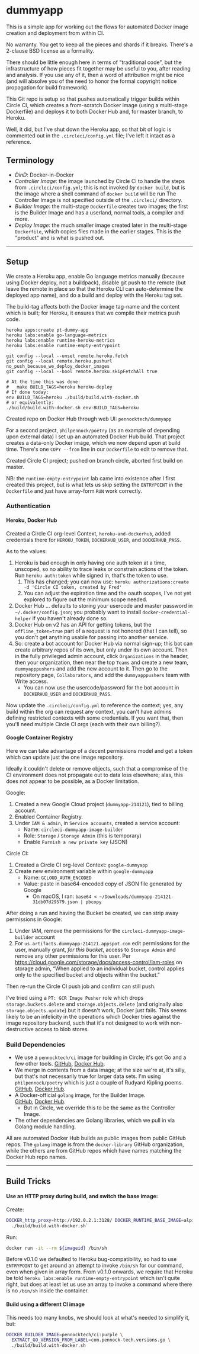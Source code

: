 dummyapp
========

This is a simple app for working out the flows for automated Docker image
creation and deployment from within CI.

No warranty.  You get to keep all the pieces and shards if it breaks.
There's a 2-clause BSD license as a formality.

There should be little enough here in terms of "traditional code", but the
infrastructure of how pieces fit together may be useful to you, after reading
and analysis.  If you use any of it, then a word of attribution might be nice
(and will absolve you of the need to honor the formal copyright notice
propagation for build framework).

This Git repo is setup so that pushes automatically trigger builds within
Circle CI, which creates a from-scratch Docker image (using a multi-stage
Dockerfile) and deploys it to both Docker Hub and, for master branch,
to Heroku.

Well, it did, but I've shut down the Heroku app, so that bit of logic is
commented out in the `.circleci/config.yml` file; I've left it intact as a
reference.

## Terminology

* *DinD*: Docker-in-Docker
* *Controller Image*: the image launched by Circle CI to handle the steps from
  `.circleci/config.yml`; this is not invoked _by_ `docker build`, but is the
  image where a shell command of `docker build` will be run
  The Controller Image is not specified outside of the `.circleci/` directory.
* *Builder Image*: the multi-stage `Dockerfile` creates two images; the first
  is the Builder Image and has a userland, normal tools, a compiler and more.
* *Deploy Image*: the much smaller image created later in the multi-stage
  `Dockerfile`, which copies files made in the earlier stages.  This is the
  "product" and is what is pushed out.

---

## Setup

We create a Heroku app, enable Go language metrics manually (because using
Docker deploy, not a buildpack), disable git push to the remote (but leave
the remote in place so that the Heroku CLI can auto-determine the deployed
app name), and do a build and deploy with the Heroku tag set.

The build-tag affects both the Docker image tag-name and the content which
is built; for Heroku, it ensures that we compile their metrics push code.

```
heroku apps:create pt-dummy-app
heroku labs:enable go-language-metrics
heroku labs:enable runtime-heroku-metrics
heroku labs:enable runtime-empty-entrypoint

git config --local --unset remote.heroku.fetch
git config --local remote.heroku.pushurl no_push_because_we_deploy_docker_images
git config --local --bool remote.heroku.skipFetchAll true

# At the time this was done:
#   make BUILD_TAGS=heroku heroku-deploy
# If done today:
env BUILD_TAGS=heroku ./build/build.with-docker.sh
# or equivalently:
./build/build.with-docker.sh env-BUILD_TAGS=heroku
```

Created repo on Docker Hub through web UI: `pennocktech/dummyapp`

For a second project, `philpennock/poetry` (as an example of depending upon
external data) I set up an automated Docker Hub build.  That project creates
a data-only Docker image, which we now depend upon at build time.  There's
one `COPY --from` line in our `Dockerfile` to edit to remove that.

Created Circle CI project; pushed on branch circle, aborted first build on
master.

NB: the `runtime-empty-entrypoint` lab came into existence after I first
created this project, but is what lets us skip setting the `ENTRYPOINT` in the
`Dockerfile` and just have array-form `RUN` work correctly.


### Authentication

#### Heroku, Docker Hub

Created a Circle CI org-level Context, `heroku-and-dockerhub`, added
credentials there for `HEROKU_TOKEN`, `DOCKERHUB_USER`, and
`DOCKERHUB_PASS`.

As to the values:

1. Heroku is bad enough in only having one auth token at a time, unscoped, so
   no ability to trace leaks or constrain actions of the token.
   Run `heroku auth:token` while signed in, that's the token to use.
   1. This has changed; you can now use:
      `heroku authorizations:create -d 'Circle CI token, created by Fred'`
   2. You can adjust the expiration time and the oauth scopes, I've not yet
      explored to figure out the minimum scope needed.
2. Docker Hub ... defaults to storing your usercode and master password in
   `~/.docker/config.json`; you probably want to install
   `docker-credential-helper` if you haven't already done so.
3. Docker Hub on v2 has an API for getting tokens, but the `offline_token=true`
   part of a request is not honored (that I can tell), so you don't get
   anything usable for passing into another service.
4. So: create a bot account for Docker Hub via normal sign-up; this bot can
   create arbitrary repos of its own, but only under its own account.
   Then in the fully privileged admin account, click `Organizations` in the
   header, then your organization, then near the top `Teams` and create a new
   team, `dummyapppushers` and add the new account to it.
   Then go to the repository page, `Collaborators`, and add the
   `dummyapppushers` team with Write access.
   + You can now use the usercode/password for the bot account in
     `DOCKERHUB_USER` and `DOCKERHUB_PASS`.

Now update the `.circleci/config.yml` to reference the context; yes, any build
within the org can request any context, you can't have admins defining
restricted contexts with some credentials.  If you want that, then you'll need
multiple Circle CI orgs (each with their own billing?).

#### Google Container Registry

Here we can take advantage of a decent permissions model and get a token which
can update just the one image repository.

Ideally it couldn't delete or remove objects, such that a compromise of the CI
environment does not propagate out to data loss elsewhere; alas, this does not
appear to be possible, as a Docker limitation.

Google:
1. Created a new Google Cloud project (`dummyapp-214121`), tied to billing account.
2. Enabled Container Registry.
3. Under `IAM & admin`, in `Service accounts`, created a service account:
   + Name: `circleci-dummyapp-image-builder`
   + Role: `Storage` / `Storage Admin` (this is temporary)
   + Enable `Furnish a new private key` (JSON)

Circle CI:
1. Created a Circle CI org-level Context: `google-dummyapp`
2. Create new environment variable within `google-dummyapp`
   + Name: `GCLOUD_AUTH_ENCODED`
   + Value: paste in base64-encoded copy of JSON file generated by Google
     - On macOS, I ran: `base64 < ~/Downloads/dummyapp-214121-31db07d29579.json | pbcopy`

After doing a run and having the Bucket be created, we can strip away
permissions in Google:
1. Under IAM, remove the permissions for the `circleci-dummyapp-image-builder`
   account
2. For `us.artifacts.dummyapp-214121.appspot.com` edit permissions for the
   user, manually grant, _for this bucket_, access to `Storage Admin` and
   remove any other permissions for this user.
   Per <https://cloud.google.com/storage/docs/access-control/iam-roles> on
   storage admin,
   “When applied to an individual bucket, control applies only to the
   specified bucket and objects within the bucket.”

Then re-run the Circle CI push job and confirm can still push.

I've tried using a `PT: GCR Image Pusher` role which drops
`storage.buckets.delete` and `storage.objects.delete` (and originally also
`storage.objects.update`) but it doesn't work, Docker just fails.  This seems
likely to be an infelicity in the operations which Docker tries against the
image repository backend, such that it's not designed to work with
non-destructive access to blob stores.


### Build Dependencies

* We use a `pennocktech/ci` image for building in Circle; it's got Go and a
  few other tools.
  <a href="https://github.com/PennockTech/ci">GitHub</a>,
  <a href="https://hub.docker.com/r/pennocktech/ci/">Docker Hub</a>.
* We merge in contents from a data image; at the size we're at, it's silly,
  but that's not necessarily true for larger data sets.  I'm using
  `philpennock/poetry` which is just a couple of Rudyard Kipling poems.  
  <a href="https://github.com/philpennock/poetry">GitHub</a>,
  <a href="https://hub.docker.com/r/philpennock/poetry/">Docker Hub</a>.
* A Docker-official `golang` image, for the Builder Image.  
  <a href="https://github.com/docker-library/golang/">GitHub</a>,
  <a href="https://hub.docker.com/_/golang/">Docker Hub</a>.
  + But in Circle, we override this to be the same as the Controller Image.
* The other dependencies are Golang libraries, which we pull in via Golang
  module handling.

All are automated Docker Hub builds as public images from public GitHub repos.
The `golang` image is from the `docker-library` GitHub organization, while the
others are from GitHub repos which have names matching the Docker Hub repo
names.

---

## Build Tricks

#### Use an HTTP proxy during build, and switch the base image:

Create:

```sh
DOCKER_http_proxy=http://192.0.2.1:3128/ DOCKER_RUNTIME_BASE_IMAGE=alpine \
  ./build/build.with-docker.sh`
```

Run:

```sh
docker run -it --rm ${imageid} /bin/sh
```

Before v0.1.0 we defaulted to Heroku bug-compatibility, so had to use
`ENTRYPOINT` to get around an attempt to invoke `/bin/sh` for our command,
even when given in array form.  From v0.1.0 onwards, we require that Heroku
be told `heroku labs:enable runtime-empty-entrypoint` which isn't quite right,
but does at least let us use an array to invoke a command where there is no
`/bin/sh` inside the container.

#### Build using a different CI image

This needs too many knobs, we should look at what's needed to simplify it,
but:

```sh
DOCKER_BUILDER_IMAGE=pennocktech/ci:purple \
  EXTRACT_GO_VERSION_FROM_LABEL=com.pennock-tech.versions.go \
  ./build/build.with-docker.sh
```

